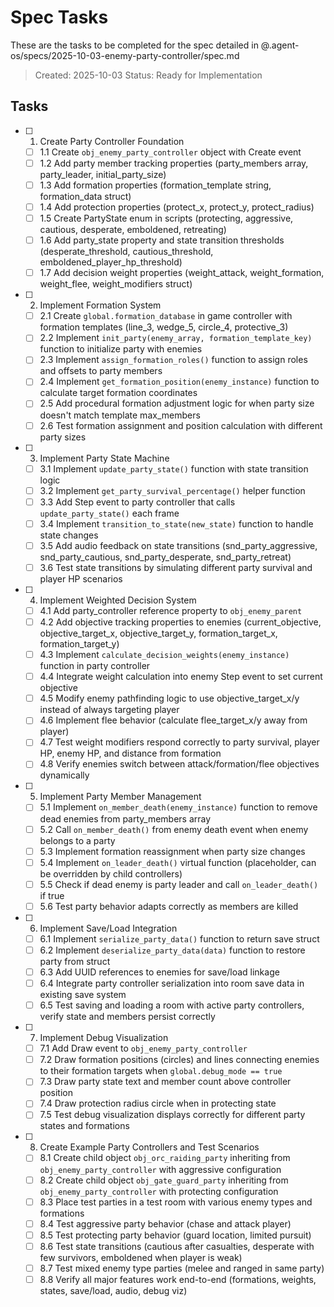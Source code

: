 # Spec Tasks

These are the tasks to be completed for the spec detailed in @.agent-os/specs/2025-10-03-enemy-party-controller/spec.md

> Created: 2025-10-03
> Status: Ready for Implementation

## Tasks

- [ ] 1. Create Party Controller Foundation
  - [ ] 1.1 Create `obj_enemy_party_controller` object with Create event
  - [ ] 1.2 Add party member tracking properties (party_members array, party_leader, initial_party_size)
  - [ ] 1.3 Add formation properties (formation_template string, formation_data struct)
  - [ ] 1.4 Add protection properties (protect_x, protect_y, protect_radius)
  - [ ] 1.5 Create PartyState enum in scripts (protecting, aggressive, cautious, desperate, emboldened, retreating)
  - [ ] 1.6 Add party_state property and state transition thresholds (desperate_threshold, cautious_threshold, emboldened_player_hp_threshold)
  - [ ] 1.7 Add decision weight properties (weight_attack, weight_formation, weight_flee, weight_modifiers struct)

- [ ] 2. Implement Formation System
  - [ ] 2.1 Create `global.formation_database` in game controller with formation templates (line_3, wedge_5, circle_4, protective_3)
  - [ ] 2.2 Implement `init_party(enemy_array, formation_template_key)` function to initialize party with enemies
  - [ ] 2.3 Implement `assign_formation_roles()` function to assign roles and offsets to party members
  - [ ] 2.4 Implement `get_formation_position(enemy_instance)` function to calculate target formation coordinates
  - [ ] 2.5 Add procedural formation adjustment logic for when party size doesn't match template max_members
  - [ ] 2.6 Test formation assignment and position calculation with different party sizes

- [ ] 3. Implement Party State Machine
  - [ ] 3.1 Implement `update_party_state()` function with state transition logic
  - [ ] 3.2 Implement `get_party_survival_percentage()` helper function
  - [ ] 3.3 Add Step event to party controller that calls `update_party_state()` each frame
  - [ ] 3.4 Implement `transition_to_state(new_state)` function to handle state changes
  - [ ] 3.5 Add audio feedback on state transitions (snd_party_aggressive, snd_party_cautious, snd_party_desperate, snd_party_retreat)
  - [ ] 3.6 Test state transitions by simulating different party survival and player HP scenarios

- [ ] 4. Implement Weighted Decision System
  - [ ] 4.1 Add party_controller reference property to `obj_enemy_parent`
  - [ ] 4.2 Add objective tracking properties to enemies (current_objective, objective_target_x, objective_target_y, formation_target_x, formation_target_y)
  - [ ] 4.3 Implement `calculate_decision_weights(enemy_instance)` function in party controller
  - [ ] 4.4 Integrate weight calculation into enemy Step event to set current objective
  - [ ] 4.5 Modify enemy pathfinding logic to use objective_target_x/y instead of always targeting player
  - [ ] 4.6 Implement flee behavior (calculate flee_target_x/y away from player)
  - [ ] 4.7 Test weight modifiers respond correctly to party survival, player HP, enemy HP, and distance from formation
  - [ ] 4.8 Verify enemies switch between attack/formation/flee objectives dynamically

- [ ] 5. Implement Party Member Management
  - [ ] 5.1 Implement `on_member_death(enemy_instance)` function to remove dead enemies from party_members array
  - [ ] 5.2 Call `on_member_death()` from enemy death event when enemy belongs to a party
  - [ ] 5.3 Implement formation reassignment when party size changes
  - [ ] 5.4 Implement `on_leader_death()` virtual function (placeholder, can be overridden by child controllers)
  - [ ] 5.5 Check if dead enemy is party leader and call `on_leader_death()` if true
  - [ ] 5.6 Test party behavior adapts correctly as members are killed

- [ ] 6. Implement Save/Load Integration
  - [ ] 6.1 Implement `serialize_party_data()` function to return save struct
  - [ ] 6.2 Implement `deserialize_party_data(data)` function to restore party from struct
  - [ ] 6.3 Add UUID references to enemies for save/load linkage
  - [ ] 6.4 Integrate party controller serialization into room save data in existing save system
  - [ ] 6.5 Test saving and loading a room with active party controllers, verify state and members persist correctly

- [ ] 7. Implement Debug Visualization
  - [ ] 7.1 Add Draw event to `obj_enemy_party_controller`
  - [ ] 7.2 Draw formation positions (circles) and lines connecting enemies to their formation targets when `global.debug_mode == true`
  - [ ] 7.3 Draw party state text and member count above controller position
  - [ ] 7.4 Draw protection radius circle when in protecting state
  - [ ] 7.5 Test debug visualization displays correctly for different party states and formations

- [ ] 8. Create Example Party Controllers and Test Scenarios
  - [ ] 8.1 Create child object `obj_orc_raiding_party` inheriting from `obj_enemy_party_controller` with aggressive configuration
  - [ ] 8.2 Create child object `obj_gate_guard_party` inheriting from `obj_enemy_party_controller` with protecting configuration
  - [ ] 8.3 Place test parties in a test room with various enemy types and formations
  - [ ] 8.4 Test aggressive party behavior (chase and attack player)
  - [ ] 8.5 Test protecting party behavior (guard location, limited pursuit)
  - [ ] 8.6 Test state transitions (cautious after casualties, desperate with few survivors, emboldened when player is weak)
  - [ ] 8.7 Test mixed enemy type parties (melee and ranged in same party)
  - [ ] 8.8 Verify all major features work end-to-end (formations, weights, states, save/load, audio, debug viz)
